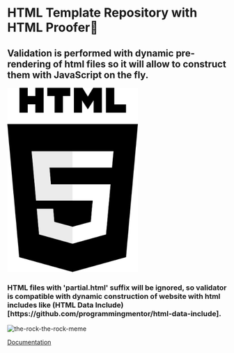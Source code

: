 <h1>HTML Template Repository with HTML Proofer&#x1F47B;</h1>

<h2>Validation is performed with dynamic pre-rendering of html files so it will allow to construct them with JavaScript on the fly.</h2>

<img width="300" src="img/pngegg.png" alt="html5" class="center">

<h3>HTML files with 'partial.html' suffix will be ignored, so validator is compatible with dynamic construction of website with html includes like (HTML Data Include)[https://github.com/programmingmentor/html-data-include].</h3>

![the-rock-the-rock-meme](https://user-images.githubusercontent.com/106475065/235998292-0e62a744-5c50-40a3-aec4-c2a016308f23.gif)

<a href="https://developer.mozilla.org/en-US/docs/Web/HTML">Documentation</a>
